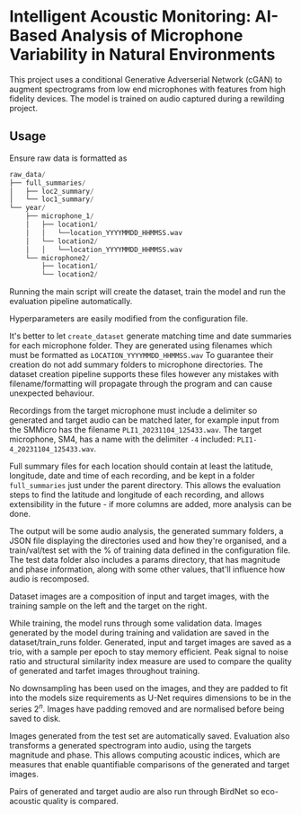 # Intelligent Acoustic Monitoring: AI-Based Analysis of Microphone Variability in Natural Environments

This project uses a conditional Generative Adverserial Network (cGAN) to augment spectrograms from low end microphones with features from high fidelity devices. The model is trained on audio captured during a rewilding project.

## Usage

Ensure raw data is formatted as

```python
raw_data/
├── full_summaries/
│   ├── loc2_summary/
│   └── loc1_summary/
└── year/
    ├── microphone_1/
    │   ├── location1/
    │   │   └──location_YYYYMMDD_HHMMSS.wav
    │   └── location2/
    │   │   └──location_YYYYMMDD_HHMMSS.wav
    └── microphone2/
        ├── location1/
        └── location2/
```

Running the main script will create the dataset, train the model and run the evaluation pipeline automatically.

Hyperparameters are easily modified from the configuration file.

It's better to let `create_dataset` generate matching time and date summaries for each microphone folder.
They are generated using filenames which must be formatted as `LOCATION_YYYYMMDD_HHMMSS.wav` To guarantee their creation do not add summary folders to microphone directories. The dataset creation pipeline supports these files however any mistakes with filename/formatting will propagate through the program and can cause unexpected behaviour.

Recordings from the target microphone must include a delimiter so generated and target audio can be matched later,
for example input from the SMMicro has the filename `PLI1_20231104_125433.wav`. The target microphone, SM4, has a name with the delimiter `-4` included: `PLI1-4_20231104_125433.wav`.

Full summary files for each location should contain at least the latitude, longitude, date and time of each recording, and be kept in a folder `full_summaries` just under the parent directory. This allows the evaluation steps to find the latitude and longitude of each recording, and allows extensibility in the future - if more columns are added, more analysis can be done.

The output will be some audio analysis, the generated summary folders, a JSON file displaying the directories used and how they're organised, and a train/val/test set with the % of training data defined in the configuration file. The test data folder also includes a params directory, that has magnitude and phase information, along with some other values, that'll influence how audio is recomposed.

Dataset images are a composition of input and target images, with the training sample on the left and the target on the right.

While training, the model runs through some validation data. Images generated by the model during training and validation are saved in the dataset/train_runs folder. Generated, input and target images are saved as a trio, with a sample per epoch to stay memory efficient. Peak signal to noise ratio and structural similarity index measure are used to compare the quality of generated and tarfet images throughout training.

No downsampling has been used on the images, and they are padded to fit into the models size requirements as U-Net requires dimensions to be in the series $2^n$. Images have padding removed and are normalised before being saved to disk.

 Images generated from the test set are automatically saved. Evaluation also transforms a generated spectrogram into audio, using the targets magnitude and phase. This allows computing acoustic indices, which are measures that enable quantifiable comparisons of the generated and target images.

Pairs of generated and target audio are also run through BirdNet so eco-acoustic quality is compared.
